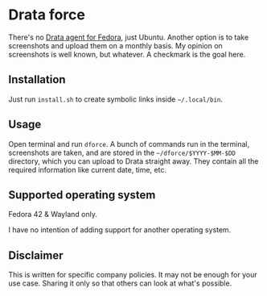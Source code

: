 # Drata force

There's no [Drata agent for
Fedora](https://help.drata.com/en/articles/4752916-installing-the-drata-agent-via-ubuntu-linux),
just Ubuntu. Another option is to take screenshots and upload them on a
monthly basis. My opinion on screenshots is well known, but whatever. A
checkmark is the goal here.

## Installation

Just run `install.sh` to create symbolic links inside `~/.local/bin`.

## Usage

Open terminal and run `dforce`. A bunch of commands run in the terminal,
screenshots are taken, and are stored in the `~/dforce/$YYYY-$MM-$DD`
directory, which you can upload to Drata straight away. They contain all
the required information like current date, time, etc.

## Supported operating system

Fedora 42 & Wayland only.

I have no intention of adding support for another operating system.

## Disclaimer

This is written for specific company policies. It may not be enough for
your use case. Sharing it only so that others can look at what's
possible.